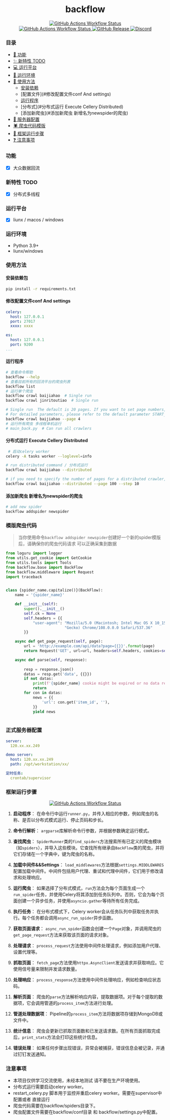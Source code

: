 <div align="center">
    <h1>backflow</h1>
</div>


<div align="center">
    <a href="https://gitlab.qiluyidian.net/bigdata/dz_data_back.git">
        <img alt="GitHub Actions Workflow Status" src="https://image.dzplus.dzng.com/2024/06/06/17176669138534.jpg" />
    </a>
</div>

<div align="center">
    <a href="">
        <img alt="GitHub Actions Workflow Status" src="https://image.dzplus.dzng.com/2024/06/06/17176696807966.jpg" />
    </a>
    <a href="">
        <img alt="GitHub Release" src="https://image.dzplus.dzng.com/2024/06/06/17176697207099.jpg" />
    </a>
    <a href="">
        <img alt="Discord" src="https://image.dzplus.dzng.com/2024/06/06/17176697507539.jpg" />
    </a>
</div>


### 目录

- [🎯 功能](#功能)
- [✨ 新特性 TODO](#新特性-todo)
- [💻 运行平台](#运行平台)
- [🔧 运行环境](#运行环境)
- [🏃‍ 使用方法](#使用方法)
    - [安装依赖](#安装依赖包)
    - [配置文件](#修改配置文件conf And settings)
    - [运行程序](#运行程序)
    - [分布式](#分布式运行 Execute Cellery Distributed)
    - [添加新爬虫](#添加新爬虫 新增名为newspider的爬虫)
- [💼 服务器配置](#服务器配置)
- [🕷️ 爬虫代码模版](#模版爬虫代码)
- [👨 框架运行步骤](#框架运行步骤)
- [❓ 注意事项](#注意事项)

### 功能

- [x] 大众数据回流


### 新特性 TODO

- [x] 分布式多线程


### 运行平台

- [x] liunx / macos / windows

### 运行环境

- Python 3.9+
- liunx/windows

### 使用方法

#### 安装依赖包

```bash
pip install -r requirements.txt
```

#### 修改配置文件conf And settings

```yaml
celery:
  host: 127.0.0.1
  port: 27017
  xxxx: xxxx

es:
  host: 127.0.0.1
  port: 9200
...

```

#### 运行程序

```bash
# 查看命令帮助
backflow --help
# 查看目前所有的回流平台的爬虫列表
backflow list
# 运行单个爬虫
backflow crawl baijiahao  # Single run
backflow crawl jinritoutiao  # Single run

# Single run  The default is 20 pages. If you want to set page numbers, use the --page parameter
# For detailed parameters, please refer to the default parameter START_PAGE END_PAGE PAGE_STEP in settings.py
backflow crawl baijiahao --page 4  
# 运行所有爬虫 多线程单机运行
# main_back.py  # Can run all crawlers

```

#### 分布式运行 Execute Cellery Distributed

```bash
 # 启动celery worker
celery -A tasks worker --loglevel=info 

# run distributed command / 分布式运行
backflow crawl baijiahao --distributed

# if you need to specify the number of pages for a distributed crawler, 100 pages, and a step size of 10
backflow crawl baijiahao --distributed --page 100 --step 10

```

#### 添加新爬虫 新增名为newspider的爬虫

```bash
# add new spider
backflow addspider newspider

```


### 模版爬虫代码

  > 当你使用命令`backflow addspider newspider`创建好一个新的spider模版后，请确保你的爬虫代码请求 可以正确采集到数据

```python
from loguru import logger
from utils.get_cookie import GetCookie
from utils.tools import Tools
from backflow.base import BackFlow
from backflow.middleware import Request
import traceback


class {spider_name.capitalize()}(BackFlow):
    name = '{spider_name}'

    def __init__(self):
        super().__init__()
        self.ck = None
        self.headers = {{
            "user-agent": "Mozilla/5.0 (Macintosh; Intel Mac OS X 10_15_7) AppleWebKit/537.36 (KHTML, like "
                          "Gecko) Chrome/108.0.0.0 Safari/537.36"
        }}

    async def get_page_request(self, page):
        url = 'http://example.com/api/data?page={{}}'.format(page)
        return Request('GET', url=url, headers=self.headers, cookies=self.ck, meta={{'page': page}})

    async def parse(self, response):
      
        resp = response.json()
        datas = resp.get('data', {{}})
        if not datas:
            print(f'{spider_name} cookie might be expired or no data returned.')
            return
        for con in datas:
            news = {{
                'url': con.get('item_id', ''),
            }}
            yield news
        
```

### 正式服务器配置

```yaml
server:
  120.xx.xx.249

demo server:
  host: 120.xx.xx.249
  path: /opt/workstation/xx/

定时任务:
  crontab/supervisor

```
### 框架运行步骤
<div align="center">
    <a href="https://gitlab.qiluyidian.net/bigdata/dz_data_back.git">
        <img alt="GitHub Actions Workflow Status" src="https://image.dzplus.dzng.com/2024/07/04/17200855857642.jpg" />
    </a>
</div>

1. **启动程序**：
   在命令行中运行`runner.py`，并传入相应的参数，例如爬虫的名称、是否以分布式模式运行、停止页码和步长。

2. **命令行解析**：
   `argparse`库解析命令行参数，并根据参数确定运行模式。

3. **查找爬虫**：
   `SpiderRunner`类的`find_spiders`方法搜索所有已定义的爬虫模块（如`spiders`），并导入这些模块。它查找所有继承自`BackFlow`类的爬虫，并将它们存储在一个字典中，键为爬虫的名称。

4. **加载中间件&&Settings**：
   `load_middlewares`方法根据`settings.MIDDLEWARES`配置加载中间件。中间件包括用户代理、重试和代理中间件，它们用于修改请求和处理响应。

5. **运行爬虫**：
   如果选择了分布式模式，`run`方法会为每个页面生成一个`run_spider`任务，并使用Celery将其添加到任务队列中。否则，它会为每个页面创建一个异步任务，并使用`asyncio.gather`等待所有任务完成。

6. **执行任务**：
   在分布式模式下，Celery worker会从任务队列中获取任务并执行。每个任务都会调用`async_run_spider`异步函数。

7. **获取页面请求**：
   `async_run_spider`函数会创建一个`Page`对象，并调用爬虫的`get_page_request`方法来获取该页面的请求对象。

8. **处理请求**：
   `process_request`方法使用中间件处理请求，例如添加用户代理、设置代理等。

9. **抓取页面**：
   `fetch_page`方法使用`httpx.AsyncClient`发送请求并获取响应。它使用信号量来限制并发请求数量。

10. **处理响应**：
    `process_response`方法使用中间件处理响应，例如检查响应状态码。

11. **解析页面**：
    爬虫的`parse`方法解析响应内容，提取数据项。对于每个提取的数据项，它会调用管道的`process_item`方法进行处理。

12. **管道处理数据项**：
    Pipeline的`process_item`方法将数据项存储到MongoDB或文件中。

13. **统计信息**：
    爬虫会更新已抓取页面数和已发送请求数。在所有页面抓取完成后，`print_stats`方法会打印这些统计信息。

14. **错误处理**：
    如果任何步骤出现错误，异常会被捕获，错误信息会被记录，并通过钉钉发送通知。


### 注意事项

- 本项目仅供学习交流使用，未经本地测试 请不要在生产环境使用。
- 分布式运行需要启动celery worker。
- restart_celery.py 脚本用于监控并重启celery worker。需要在supervisor中配置或者 直接运行
- 爬虫代码需要在backflow/spiders目录下。
- 爬虫配置文件需要在backflow/conf目录 和 backflow/settings.py中配置。